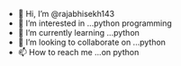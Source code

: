 - 👋 Hi, I’m @rajabhisekh143
- 👀 I’m interested in ...python programming
- 🌱 I’m currently learning ...python
- 💞️ I’m looking to collaborate on ...python
- 📫 How to reach me ...on python

<!---
rajabhisekh143/rajabhisekh143 is a ✨ special ✨ repository because its `README.md` (this file) appears on your GitHub profile.
You can click the Preview link to take a look at your changes.
--->
